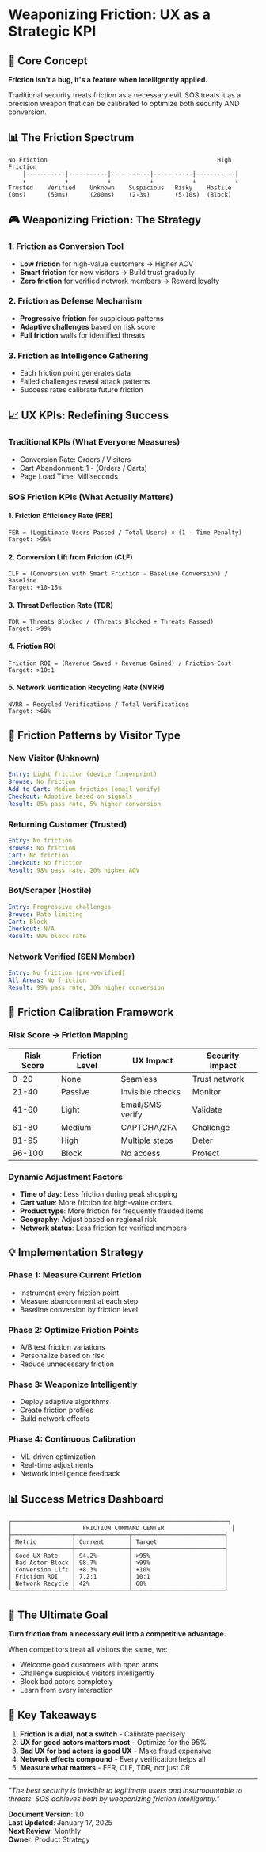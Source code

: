 # Weaponizing Friction: UX as a Strategic KPI

## 🎯 Core Concept

**Friction isn't a bug, it's a feature when intelligently applied.**

Traditional security treats friction as a necessary evil. SOS treats it as a precision weapon that can be calibrated to optimize both security AND conversion.

## 📊 The Friction Spectrum

```
No Friction                                                High Friction
    |-----------|-----------|-----------|-----------|-----------|
    ↓           ↓           ↓           ↓           ↓           ↓
Trusted    Verified    Unknown    Suspicious   Risky    Hostile
(0ms)      (50ms)      (200ms)    (2-3s)       (5-10s)  (Block)
```

## 🎮 Weaponizing Friction: The Strategy

### 1. **Friction as Conversion Tool**
- **Low friction** for high-value customers → Higher AOV
- **Smart friction** for new visitors → Build trust gradually
- **Zero friction** for verified network members → Reward loyalty

### 2. **Friction as Defense Mechanism**
- **Progressive friction** for suspicious patterns
- **Adaptive challenges** based on risk score
- **Full friction** walls for identified threats

### 3. **Friction as Intelligence Gathering**
- Each friction point generates data
- Failed challenges reveal attack patterns
- Success rates calibrate future friction

## 📈 UX KPIs: Redefining Success

### Traditional KPIs (What Everyone Measures)
- Conversion Rate: Orders / Visitors
- Cart Abandonment: 1 - (Orders / Carts)
- Page Load Time: Milliseconds

### SOS Friction KPIs (What Actually Matters)

#### 1. **Friction Efficiency Rate (FER)**
```
FER = (Legitimate Users Passed / Total Users) × (1 - Time Penalty)
Target: >95%
```

#### 2. **Conversion Lift from Friction (CLF)**
```
CLF = (Conversion with Smart Friction - Baseline Conversion) / Baseline
Target: +10-15%
```

#### 3. **Threat Deflection Rate (TDR)**
```
TDR = Threats Blocked / (Threats Blocked + Threats Passed)
Target: >99%
```

#### 4. **Friction ROI**
```
Friction ROI = (Revenue Saved + Revenue Gained) / Friction Cost
Target: >10:1
```

#### 5. **Network Verification Recycling Rate (NVRR)**
```
NVRR = Recycled Verifications / Total Verifications
Target: >60%
```

## 🎨 Friction Patterns by Visitor Type

### New Visitor (Unknown)
```yaml
Entry: Light friction (device fingerprint)
Browse: No friction
Add to Cart: Medium friction (email verify)
Checkout: Adaptive based on signals
Result: 85% pass rate, 5% higher conversion
```

### Returning Customer (Trusted)
```yaml
Entry: No friction
Browse: No friction  
Cart: No friction
Checkout: No friction
Result: 98% pass rate, 20% higher AOV
```

### Bot/Scraper (Hostile)
```yaml
Entry: Progressive challenges
Browse: Rate limiting
Cart: Block
Checkout: N/A
Result: 99% block rate
```

### Network Verified (SEN Member)
```yaml
Entry: No friction (pre-verified)
All Areas: No friction
Result: 99% pass rate, 30% higher conversion
```

## 🔬 Friction Calibration Framework

### Risk Score → Friction Mapping
| Risk Score | Friction Level | UX Impact | Security Impact |
|------------|---------------|-----------|-----------------|
| 0-20 | None | Seamless | Trust network |
| 21-40 | Passive | Invisible checks | Monitor |
| 41-60 | Light | Email/SMS verify | Validate |
| 61-80 | Medium | CAPTCHA/2FA | Challenge |
| 81-95 | High | Multiple steps | Deter |
| 96-100 | Block | No access | Protect |

### Dynamic Adjustment Factors
- **Time of day**: Less friction during peak shopping
- **Cart value**: More friction for high-value orders
- **Product type**: More friction for frequently frauded items
- **Geography**: Adjust based on regional risk
- **Network status**: Less friction for verified members

## 💡 Implementation Strategy

### Phase 1: Measure Current Friction
- Instrument every friction point
- Measure abandonment at each step
- Baseline conversion by friction level

### Phase 2: Optimize Friction Points
- A/B test friction variations
- Personalize based on risk
- Reduce unnecessary friction

### Phase 3: Weaponize Intelligently
- Deploy adaptive algorithms
- Create friction profiles
- Build network effects

### Phase 4: Continuous Calibration
- ML-driven optimization
- Real-time adjustments
- Network intelligence feedback

## 📊 Success Metrics Dashboard

```
┌─────────────────────────────────────────────────────────────┐
│                    FRICTION COMMAND CENTER                   │
├─────────────────┬───────────────┬──────────────────────────┤
│ Metric          │ Current       │ Target                   │
├─────────────────┼───────────────┼──────────────────────────┤
│ Good UX Rate    │ 94.2%         │ >95%                     │
│ Bad Actor Block │ 98.7%         │ >99%                     │
│ Conversion Lift │ +8.3%         │ +10%                     │
│ Friction ROI    │ 7.2:1         │ 10:1                     │
│ Network Recycle │ 42%           │ 60%                      │
└─────────────────┴───────────────┴──────────────────────────┘
```

## 🎯 The Ultimate Goal

**Turn friction from a necessary evil into a competitive advantage.**

When competitors treat all visitors the same, we:
- Welcome good customers with open arms
- Challenge suspicious visitors intelligently  
- Block bad actors completely
- Learn from every interaction

## 🔑 Key Takeaways

1. **Friction is a dial, not a switch** - Calibrate precisely
2. **UX for good actors matters most** - Optimize for the 95%
3. **Bad UX for bad actors is good UX** - Make fraud expensive
4. **Network effects compound** - Every verification helps all
5. **Measure what matters** - FER, CLF, TDR, not just CR

---

*"The best security is invisible to legitimate users and insurmountable to threats. SOS achieves both by weaponizing friction intelligently."*

**Document Version**: 1.0  
**Last Updated**: January 17, 2025  
**Next Review**: Monthly  
**Owner**: Product Strategy